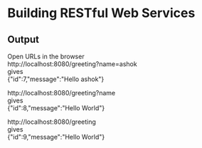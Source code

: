 # Building RESTful Web Services

## Output
Open URLs in the browser <br/>
http://localhost:8080/greeting?name=ashok<br/>
gives   
{"id":7,"message":"Hello ashok"}

http://localhost:8080/greeting?name<br/>
gives   
{"id":8,"message":"Hello World"}

http://localhost:8080/greeting<br/>
gives   
{"id":9,"message":"Hello World"}

